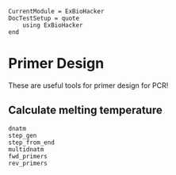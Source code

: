 ```@meta
CurrentModule = ExBioHacker
DocTestSetup = quote
    using ExBioHacker
end
```

# Primer Design

These are useful tools for primer design for PCR!


## Calculate melting temperature
```@docs
dnatm
step_gen
step_from_end
multidnatm
fwd_primers
rev_primers
```